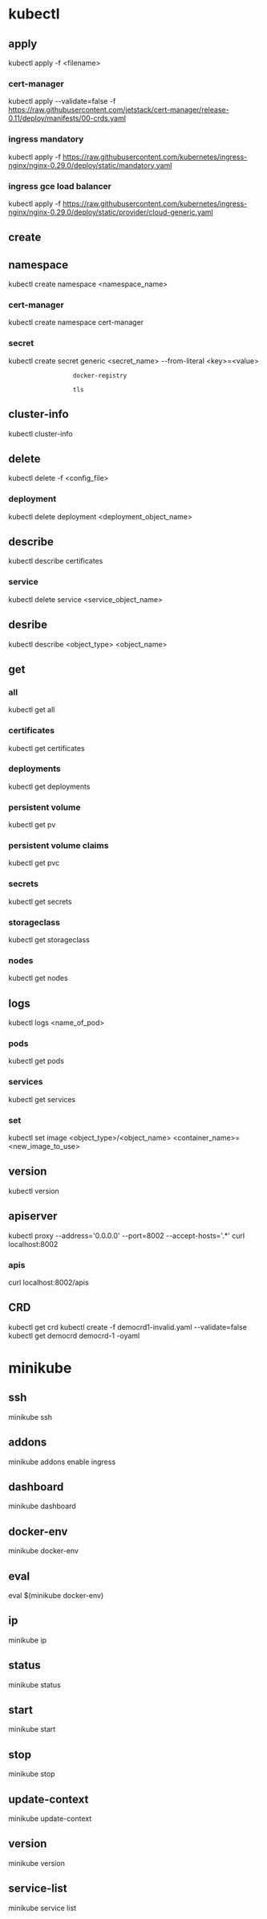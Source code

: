 # kubectl

## apply
kubectl apply -f \<filename\>
### cert-manager
kubectl apply --validate=false -f https://raw.githubusercontent.com/jetstack/cert-manager/release-0.11/deploy/manifests/00-crds.yaml
### ingress mandatory
kubectl apply -f https://raw.githubusercontent.com/kubernetes/ingress-nginx/nginx-0.29.0/deploy/static/mandatory.yaml
### ingress gce load balancer
kubectl apply -f https://raw.githubusercontent.com/kubernetes/ingress-nginx/nginx-0.29.0/deploy/static/provider/cloud-generic.yaml


## create
## namespace
kubectl create namespace \<namespace_name\>
### cert-manager
kubectl create namespace cert-manager
### secret
kubectl create secret generic \<secret_name\> --from-literal \<key\>=\<value\>

                      docker-registry

                      tls

## cluster-info
kubectl cluster-info

## delete
kubectl delete -f \<config_file\>
### deployment
kubectl delete deployment \<deployment_object_name\>
## describe
kubectl describe certificates

### service
kubectl delete service \<service_object_name\>

## desribe
kubectl describe \<object_type\> \<object_name\>

## get
### all
kubectl get all
### certificates
kubectl get certificates
### deployments
kubectl get deployments
### persistent volume
kubectl get pv
### persistent volume claims
kubectl get pvc
### secrets
kubectl get secrets
### storageclass
kubectl get storageclass
### nodes
kubectl get nodes

## logs
kubectl logs \<name_of_pod\>

### pods
kubectl get pods

### services
kubectl get services

### set
kubectl set image \<object_type\>/\<object_name\> \<container_name\>=\<new_image_to_use\>

## version
kubectl version

## apiserver
kubectl proxy --address='0.0.0.0' --port=8002 --accept-hosts='.*'
curl localhost:8002

### apis
curl localhost:8002/apis

## CRD
kubectl get crd
kubectl create -f democrd1-invalid.yaml --validate=false
kubectl get democrd democrd-1 -oyaml
 

# minikube
## ssh
minikube ssh

## addons
minikube addons enable ingress

## dashboard
minikube dashboard

## docker-env
minikube docker-env

## eval
eval $(minikube docker-env)

## ip
minikube ip

## status
minikube status

## start
minikube start

## stop
minikube stop

## update-context
minikube update-context

## version
minikube version

## service-list
minikube service list
